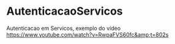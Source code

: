 # AutenticacaoServicos
Autenticacao em Servicos, exemplo do vídeo https://www.youtube.com/watch?v=RwpaFVS60fc&amp;t=802s
